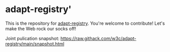 
# adapt-registry'

This is the repository for <a href="https://w3c.github.io/adapt-registry/">adapt-registry</a>. You're welcome to contribute! Let's make the Web rock our socks
off!

Joint pulication snapshot: https://raw.githack.com/w3c/adapt-registry/main/snapshot.html
